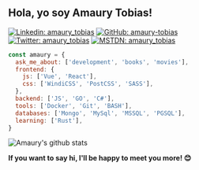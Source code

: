 ## Hola, yo soy Amaury Tobias!

[![Linkedin: amaury_tobias](https://img.shields.io/badge/-In-0077b5?style=for-the-badge&logo=linkedin)](https://www.linkedin.com/in/amaury-tobias)
[![GitHub: amaury-tobias](https://img.shields.io/badge/-gh-gray?style=for-the-badge&logo=github)](https://github.com/amaury-tobias)
[![Twitter: amaury_tobias](https://img.shields.io/badge/-follow-15202b?style=for-the-badge&logo=twitter)](https://twitter.com/amaury_tobias)
[![MSTDN: amaury_tobias](https://img.shields.io/badge/-follow-191b22?style=for-the-badge&logo=mastodon)](https://mstdn.mx/@amaury_tobias)

```javascript
const amaury = {
  ask_me_about: ['development', 'books', 'movies'],
  frontend: {
    js: ['Vue', 'React'],
    css: ['WindiCSS', 'PostCSS', 'SASS'],
  },
  backend: ['JS', 'GO', 'C#'],
  tools: ['Docker', 'Git', 'BASH'],
  databases: ['Mongo', 'MySql', 'MSSQL', 'PGSQL'],
  learning: ['Rust'],
}
```

![Amaury's github stats](https://github-readme-stats.vercel.app/api?username=amaury-tobias&show_icons=true&theme=rose_pine)

**If you want to say hi, I'll be happy to meet you more! 😊**

